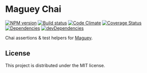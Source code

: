 # Maguey Chai

[![NPM version][npm-image]][npm-url] [![Build status][travis-image]][travis-url] [![Code Climate][codeclimate-image]][codeclimate-url] [![Coverage Status][coverage-image]][coverage-url] [![Dependencies][david-image]][david-url] [![devDependencies][david-dev-image]][david-dev-url]

Chai assertions & test helpers for [Maguey][maguey].

## License

This project is distributed under the MIT license.


[maguey]: https://github.com/wbyoung/maguey

[travis-image]: http://img.shields.io/travis/wbyoung/maguey-chai.svg?style=flat
[travis-url]: http://travis-ci.org/wbyoung/maguey-chai
[npm-image]: http://img.shields.io/npm/v/maguey-chai.svg?style=flat
[npm-url]: https://npmjs.org/package/maguey-chai
[codeclimate-image]: http://img.shields.io/codeclimate/github/wbyoung/maguey-chai.svg?style=flat
[codeclimate-url]: https://codeclimate.com/github/wbyoung/maguey-chai
[coverage-image]: http://img.shields.io/coveralls/wbyoung/maguey-chai.svg?style=flat
[coverage-url]: https://coveralls.io/r/wbyoung/maguey-chai
[david-image]: http://img.shields.io/david/wbyoung/maguey-chai.svg?style=flat
[david-url]: https://david-dm.org/wbyoung/maguey-chai
[david-dev-image]: http://img.shields.io/david/dev/wbyoung/maguey-chai.svg?style=flat
[david-dev-url]: https://david-dm.org/wbyoung/maguey-chai#info=devDependencies
